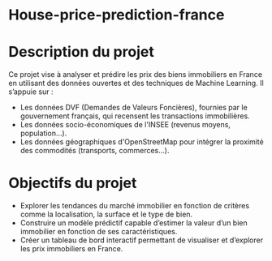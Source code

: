 # House-price-prediction-france

# Description du projet
Ce projet vise à analyser et prédire les prix des biens immobiliers en France en utilisant des données ouvertes et des techniques de Machine Learning.
Il s’appuie sur :
- Les données DVF (Demandes de Valeurs Foncières), fournies par le gouvernement français, qui recensent les transactions immobilières.
- Les données socio-économiques de l'INSEE (revenus moyens, population…).
- Les données géographiques d'OpenStreetMap pour intégrer la proximité des commodités (transports, commerces…).

# Objectifs du projet
- Explorer les tendances du marché immobilier en fonction de critères comme la localisation, la surface et le type de bien.
- Construire un modèle prédictif capable d’estimer la valeur d’un bien immobilier en fonction de ses caractéristiques.
- Créer un tableau de bord interactif permettant de visualiser et d’explorer les prix immobiliers en France.
